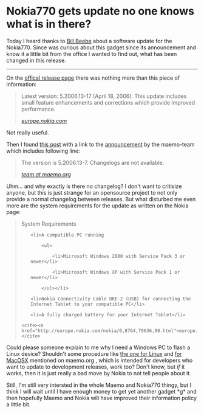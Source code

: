 # Nokia770 gets update no one knows what is in there?

Today I heard thanks to [Bill Beebe](http://blogbeebe.blogspot.com/2006/04/updating-nokia-770s-system-software.html) about a software update for the Nokia770. Since was curious about this gadget since its announcement and know it a little bit from the office I wanted to find out, what has been changed in this release.

-------------------------------



On the [offical release page](http://europe.nokia.com/nokia/0,8764,79636,00.html) there was nothing more than this piece of information:



<blockquote>

Latest version: 5.2006.13-17 (April 18, 2006). This update includes small feature enhancements and corrections which provide improved performance.

<cite><a href="http://europe.nokia.com/nokia/0,8764,79636,00.html">europe.nokia.com</a></cite>

</blockquote>



Not really useful.



Then I found [this post](http://www.teemuharju.net/2006/04/20/new-nokia-770-software-image-available/) with a link to the [announcement](http://maemo.org/pipermail/maemo-announce/2006-April/000025.html) by the maemo-team which includes following line:



<blockquote>

The version is 5.2006.13-7. Changelogs are not available.

<cite><a href="http://maemo.org/pipermail/maemo-announce/2006-April/000025.html">team at maemo.org</a></cite>

</blockquote>



Uhm... and why exactly is there no changelog? I don't want to critisize anyone, but this is just strange for an opensource project to not only provide a normal changelog between releases. But what disturbed me even more are the system requirements for the update as written on the Nokia page:



<blockquote>

System Requirements

<ul>

    <li>A compatible PC running

		<ul>

			<li>Microsoft Windows 2000 with Service Pack 3 or newer</li>

			<li>Microsoft Windows XP with Service Pack 1 or newer</li>

		</ul></li>

	<li>Nokia Connectivity Cable DKE-2 (USB) for connecting the Internet Tablet to your compatible PC</li>

    <li>A fully charged battery for your Internet Tablet</li>

</ul>

	<cite><a href="http://europe.nokia.com/nokia/0,8764,79636,00.html">europe.nokia.com</a></cite>

</blockquote>



Could please someone explain to me why I need a Windows PC to flash a Linux device? Shouldn't some procedure like [the one for Linux](http://maemo.org/maemowiki/HOWTO_FlashLatestNokiaImageWithLinux) and [for MacOSX](http://maemo.org/maemowiki/HOWTO_FlashLatestNokiaImageWithMacOSX) mentioned on maemo.org , which is intended for developers who want to update to development releases, work too? Don't know, but _if_ it works, then it is just really a bad move by Nokia to not tell people about it.



Still, I'm still very intersted in the whole Maemo and Nokia770 thingy, but I think I will wait until I have enough money to get yet another gadget \*g\* and then hopefully Maemo and Nokia will have improved their information policy a little bit.